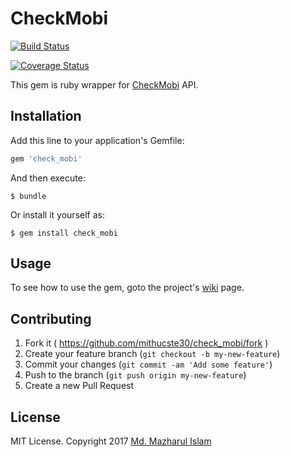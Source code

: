# CheckMobi

[![Build Status](https://travis-ci.org/mithucste30/check_mobi.svg?branch=master)](https://travis-ci.org/mithucste30/check_mobi)

[![Coverage Status](https://coveralls.io/repos/github/mithucste30/check_mobi/badge.svg?branch=master)](https://coveralls.io/github/mithucste30/check_mobi?branch=master)

This gem is ruby wrapper for [CheckMobi](https://checkmobi.com) API.

## Installation

Add this line to your application's Gemfile:

```ruby
gem 'check_mobi'
```

And then execute:

    $ bundle

Or install it yourself as:

    $ gem install check_mobi

## Usage

To see how to use the gem, goto the project's [wiki](wiki) page.

## Contributing

1. Fork it ( https://github.com/mithucste30/check_mobi/fork )
2. Create your feature branch (`git checkout -b my-new-feature`)
3. Commit your changes (`git commit -am 'Add some feature'`)
4. Push to the branch (`git push origin my-new-feature`)
5. Create a new Pull Request

## License

MIT License. Copyright 2017 [Md. Mazharul Islam](http://mazharul.me)